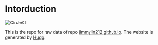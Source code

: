 # Intorduction

![CircleCI](https://circleci.com/gh/jimmylin212/github_io_content.svg?style=shield&circle-token=:circle-token)

This is the repo for raw data of repo [jimmylin212.github.io](https://github.com/jimmylin212/jimmylin212.github.io). The website is generated by [Hugo](https://gohugo.io/). 
